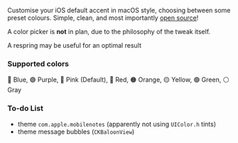Customise your iOS default accent in macOS style, choosing between some preset colours. Simple, clean, and most importantly [open source](<https://github.com/ivancristina/accent>)!

A color picker is **not** in plan, due to the philosophy of the tweak itself.

A respring may be useful for an optimal result

### Supported colors
🔵 Blue, 🟣 Purple, 🔘 Pink (Default), 🔴 Red, 🟠 Orange, 🟡 Yellow, 🟢 Green, ⚪️ Gray

### To-do List
- theme `com.apple.mobilenotes` (apparently not using `UIColor.h` tints)
- theme message bubbles (`CKBaloonView`)